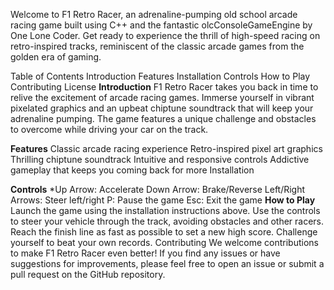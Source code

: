 Welcome to F1 Retro Racer, an adrenaline-pumping old school arcade racing game built using C++ and the fantastic olcConsoleGameEngine by One Lone Coder. Get ready to experience the thrill of high-speed racing on retro-inspired tracks, reminiscent of the classic arcade games from the golden era of gaming.

Table of Contents
Introduction
Features
Installation
Controls
How to Play
Contributing
License
**Introduction**
F1 Retro Racer takes you back in time to relive the excitement of arcade racing games. Immerse yourself in vibrant pixelated graphics and an upbeat chiptune soundtrack that will keep your adrenaline pumping. The game features a unique challenge and obstacles to overcome while driving your car on the track.

**Features**
Classic arcade racing experience
Retro-inspired pixel art graphics
Thrilling chiptune soundtrack
Intuitive and responsive controls
Addictive gameplay that keeps you coming back for more
Installation

**Controls**
*Up Arrow: Accelerate
Down Arrow: Brake/Reverse
Left/Right Arrows: Steer left/right
P: Pause the game
Esc: Exit the game
**How to Play**
Launch the game using the installation instructions above.
Use the controls to steer your vehicle through the track, avoiding obstacles and other racers.
Reach the finish line as fast as possible to set a new high score.
Challenge yourself to beat your own records.
Contributing
We welcome contributions to make F1 Retro Racer even better! If you find any issues or have suggestions for improvements, please feel free to open an issue or submit a pull request on the GitHub repository.
